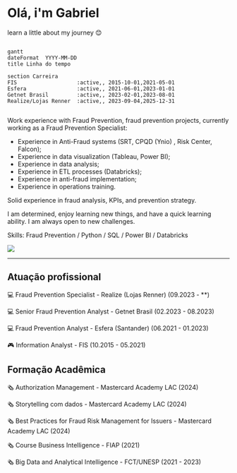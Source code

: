# Olá, i'm Gabriel

learn a little about my journey 😊

```mermaid

gantt
dateFormat  YYYY-MM-DD
title Linha do tempo

section Carreira
FIS                   :active,, 2015-10-01,2021-05-01
Esfera                :active,, 2021-06-01,2023-01-01
Getnet Brasil         :active,, 2023-02-01,2023-08-01
Realize/Lojas Renner  :active,, 2023-09-04,2025-12-31


```

Work experience with Fraud Prevention, fraud prevention projects, currently working as a Fraud Prevention Specialist: 

- Experience in Anti-Fraud systems (SRT, CPQD (Ynio) , Risk Center, Falcon); 
- Experience in data visualization (Tableau, Power BI); 
- Experience in data analysis; 
- Experience in ETL processes (Databricks); 
- Experience in anti-fraud implementation; 
- Experience in operations training. 

Solid experience in fraud analysis, KPIs, and prevention strategy. 

I am determined, enjoy learning new things, and have a quick learning ability. I am always open to new challenges.

Skills: Fraud Prevention / Python / SQL / Power BI / Databricks
  
<div> 
  <a href="https://www.linkedin.com/in/gabrielcn/" target="_blank"><img src="https://img.shields.io/badge/-LinkedIn-%230077B5?style=for-the-badge&logo=linkedin&logoColor=white" target="_blank"></a> 
</div>

----

## Atuação profissional

:computer: Fraud Prevention Specialist - Realize (Lojas Renner) (09.2023 - **)

:computer: Senior Fraud Prevention Analyst - Getnet Brasil (02.2023 - 08.2023)

:computer: Fraud Prevention Analyst - Esfera (Santander) (06.2021 - 01.2023)

:video_game: Information Analyst - FIS (10.2015 - 05.2021)

## Formação Acadêmica

:newspaper_roll: Authorization Management - Mastercard Academy LAC (2024)

:newspaper_roll: Storytelling com dados - Mastercard Academy LAC (2024)

:newspaper_roll: Best Practices for Fraud Risk Management for Issuers - Mastercard Academy LAC (2024)

:newspaper_roll: Course Business Intelligence - FIAP (2021)

:newspaper_roll: Big Data and Analytical Intelligence - FCT/UNESP (2021 - 2023)
